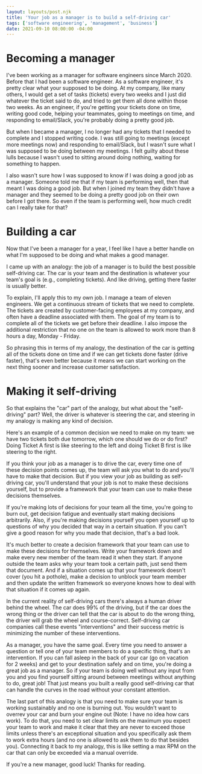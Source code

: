 ```yaml
---
layout: layouts/post.njk
title: 'Your job as a manager is to build a self-driving car'
tags: ['software engineering', 'management', 'business']
date: 2021-09-10 08:00:00 -04:00
---
```


# Becoming a manager

I've been working as a manager for software engineers since March 2020.
Before that I had been a software engineer. As a software engineer, it's
pretty clear what your supposed to be doing. At my company, like many
others, I would get a set of tasks (tickets) every two weeks and I just
did whatever the ticket said to do, and tried to get them all done
within those two weeks. As an engineer, if you're getting your
tickets done on time, writing good code, helping your teammates,
going to meetings on time, and responding to email/Slack, you're
probably doing a pretty good job.

But when I became a manager, I no longer had any tickets that I needed
to complete and I stopped writing code. I was still going to meetings
(except more meetings now) and responding to email/Slack, but I wasn't
sure what I was supposed to be doing between my meetings. I felt guilty
about these lulls because I wasn't used to sitting around doing nothing,
waiting for something to happen.

I also wasn't sure how I was supposed to know if I was doing a good job
as a manager. Someone told me that if my team is performing well, then
that meant I was doing a good job. But when I joined my team they didn't
have a manager and they seemed to be doing a pretty good job on their
own before I got there. So even if the team is performing well, how much
credit can I really take for that?

# Building a car

Now that I've been a manager for a year, I feel like I have a better
handle on what I'm supposed to be doing and what makes a good manager.

I came up with an analogy: the job of a manager is to build the best possible
self-driving car. The car is your team and the destination is whatever
your team's goal is (e.g., completing tickets). And like driving,
getting there faster is usually better.

To explain, I'll apply this to my own job. I manage a team of eleven
engineers. We get a continuous stream of tickets that we need to complete.
The tickets are created by customer-facing employees at my company, and
often have a deadline associated with them. The goal of my team is to
complete all of the tickets we get before their deadline. I also
impose the additional restriction that no one on the team is allowed
to work more than 8 hours a day, Monday - Friday.

So phrasing this in terms of my analogy, the destination of the car
is getting all of the tickets done on time and if we can get
tickets done faster (drive faster), that's even better because
it means we can start working on the next thing sooner and increase
customer satisfaction.

# Making it self-driving

So that explains the "car" part of the analogy, but what about
the "self-driving" part? Well, the driver is whatever is steering
the car, and steering in my analogy is making any kind of decision.

Here's an example of a common decision we need to make on my team:
we have two tickets both due tomorrow, which one should we do or do
first? Doing Ticket A first is like steering to the left and doing
Ticket B first is like steering to the right.

If you think your job as a manager is to drive the car, every time
one of these decision points comes up, the team will ask you what
to do and you'll have to make that decision. But if you view your
job as building as self-driving car, you'll understand that your job
is not to make these decisions yourself, but to provide a framework
that your team can use to make these decisions themselves.

If you're making lots of decisions for your team all the time, you're
going to burn out, get decision fatigue and eventually start making
decisions arbitrarily. Also, if you're making decisions yourself
you open yourself up to questions of why you decided that way in
a certain situation. If you can't give a good reason for why you
made that decision, that's a bad look.

It's much better to create a decision framework that your team can
use to make these decisions for themselves. Write your framework
down and make every new member of the team read it when they start.
If anyone outside the team asks why your team took a certain path,
just send them that document. And if a situation comes up that your
framework doesn't cover (you hit a pothole),
make a decision to unblock your team member
and then update the written framework so everyone knows how to deal
with that situation if it comes up again.

In the current reality of self-driving cars there's always a human
driver behind the wheel. The car does 99% of the driving, but
if the car does the wrong thing or the driver can tell that the
car is about to do the wrong thing, the driver will grab the wheel
and course-correct. Self-driving car companies call these events
"interventions" and their success metric is minimizing the number
of these interventions.

As a manager, you have the same goal. Every time you need to answer
a question or tell one of your team members to do a specific thing,
that's an intervention. If you can fall asleep in the back of your
car (go on vacation for 2 weeks) and get to your destination safely
and on time, you're doing a great job as a manager. So if your
team is doing well without any input from you and you find yourself
sitting around between meetings without anything to do, great job!
That just means you built a really good self-driving car
that can handle the curves in the road without your constant attention.

The last part of this analogy is that you need to make sure
your team is working sustainably and no one is burning out.
You wouldn't want to overrev your car and burn your engine out
(Note: I have no idea how cars work). To do that, you need
to set clear limits on the maximum you expect your team to work
and make it clear that they are never to exceed those limits
unless there's an exceptional situation and you specifically ask them
to work extra hours (and no one is allowed to ask them to do that besides you).
Connecting it back to my analogy, this is like setting a max RPM on
the car that can only be exceeded via a manual override.

If you're a new manager, good luck! Thanks for reading.
